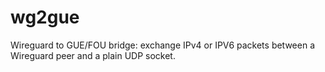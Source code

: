 # wg2gue
Wireguard to GUE/FOU bridge: exchange IPv4 or IPV6 packets between a Wireguard peer and a plain UDP socket.

